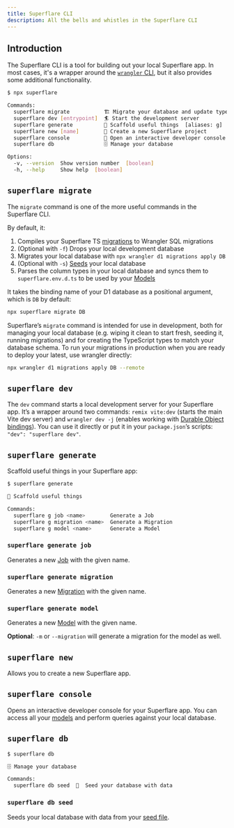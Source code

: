 ```yaml
---
title: Superflare CLI
description: All the bells and whistles in the Superflare CLI
---
```


## Introduction

The Superflare CLI is a tool for building out your local Superflare app. In most cases, it's a wrapper around the [`wrangler` CLI](https://developers.cloudflare.com/workers/wrangler/), but it also provides some additional functionality.

```bash
$ npx superflare

Commands:
  superflare migrate           🏗️ Migrate your database and update types
  superflare dev [entrypoint]  🏄 Start the development server
  superflare generate          🌇 Scaffold useful things  [aliases: g]
  superflare new [name]        🎸 Create a new Superflare project
  superflare console           🔮 Open an interactive developer console  [aliases: c]
  superflare db                🗄️ Manage your database

Options:
  -v, --version  Show version number  [boolean]
  -h, --help     Show help  [boolean]
```

## `superflare migrate`

The `migrate` command is one of the more useful commands in the Superflare CLI.

By default, it:

1. Compiles your Superflare TS [migrations](/database/migrations) to Wrangler SQL migrations
2. (Optional with `-f`) Drops your local development database
3. Migrates your local database with `npx wrangler d1 migrations apply DB`
4. (Optional with `-s`) [Seeds](/database/seeding) your local database
5. Parses the column types in your local database and syncs them to `superflare.env.d.ts` to be used by your [Models](/models)

It takes the binding name of your D1 database as a positional argument, which is `DB` by default:

```bash
npx superflare migrate DB
```

Superflare’s `migrate` command is intended for use in development, both for managing your local database (e.g. wiping it clean to start fresh, seeding it, running migrations) and for creating the TypeScript types to match your database schema. To run your migrations in production when you are ready to deploy your latest, use wrangler directly:

```bash
npx wrangler d1 migrations apply DB --remote
```

## `superflare dev`

The `dev` command starts a local development server for your Superflare app. It’s a wrapper around two commands: `remix vite:dev` (starts the main Vite dev server) and `wrangler dev -j` (enables working with [Durable Object bindings](https://developers.cloudflare.com/workers/wrangler/api/#supported-bindings)). You can use it directly or put it in your `package.json`’s scripts: `"dev": "superflare dev"`.

## `superflare generate`

Scaffold useful things in your Superflare app:

```bash
$ superflare generate

🌇 Scaffold useful things

Commands:
  superflare g job <name>        Generate a Job
  superflare g migration <name>  Generate a Migration
  superflare g model <name>      Generate a Model
```

### `superflare generate job`

Generates a new [Job](/queues) with the given name.

### `superflare generate migration`

Generates a new [Migration](/database/migrations) with the given name.

### `superflare generate model`

Generates a new [Model](/models) with the given name.

**Optional**: `-m` or `--migration` will generate a migration for the model as well.

## `superflare new`

Allows you to create a new Superflare app.

## `superflare console`

Opens an interactive developer console for your Superflare app. You can access all your [models](/models) and perform queries against your local database.

## `superflare db`

```bash
$ superflare db

🗄️ Manage your database

Commands:
  superflare db seed  🌱  Seed your database with data

```

### `superflare db seed`

Seeds your local database with data from your [seed file](/database/seeding).

